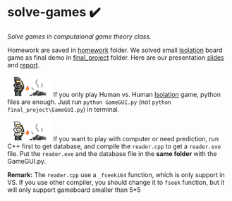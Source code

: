 # solve-games :heavy_check_mark:
*Solve games in computaional game theory class.*

Homework are saved in [homework](./homework) folder. We solved small [Isolation](https://en.wikipedia.org/wiki/Isolation_(board_game)) board game as final demo in [final_project](./final_project) folder. Here are our presentation [slides](./final_project/demo.pdf) and [report](./final_project/report.pdf).

![](./final_project/img/Player1Win.png) If you only play Human vs. Human [Isolation](https://en.wikipedia.org/wiki/Isolation_(board_game)) game, python files are enough. Just run `python GameGUI.py` (not `python final_project\GameGUI.py`) in terminal.

![](./final_project/img/Player2Win.png) If you want to play with computer or need prediction, run C++ first to get database, and compile the `reader.cpp` to get a `reader.exe` file. Put the `reader.exe` and the database file in the **same folder** with the GameGUI.py.

**Remark:** The  `reader.cpp` use a `_fseeki64` function, which is only support in VS. If you use other compiler, you should change it to `fseek` function, but it will only support gameboard smaller than 5*5
